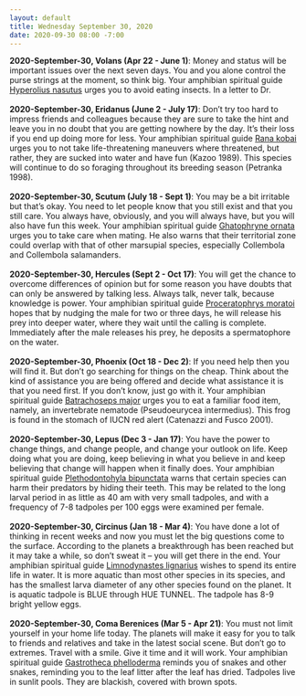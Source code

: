 ```yaml
---
layout: default
title: Wednesday September 30, 2020
date: 2020-09-30 08:00 -7:00
---
```


**2020-September-30, Volans (Apr 22 - June 1)**: Money and status will be important issues over the next seven days. You and you alone control the purse strings at the moment, so think big. Your amphibian spiritual guide [Hyperolius nasutus](https://amphibiaweb.org/cgi/amphib_query?where-genus=Hyperolius&where-species=nasutus) urges you to avoid eating insects. In a letter to Dr. <br /><br />**2020-September-30, Eridanus (June 2 - July 17)**: Don’t try too hard to impress friends and colleagues because they are sure to take the hint and leave you in no doubt that you are getting nowhere by the day. It’s their loss if you end up doing more for less. Your amphibian spiritual guide [Rana kobai](https://amphibiaweb.org/cgi/amphib_query?where-genus=Rana&where-species=kobai) urges you to not take life-threatening maneuvers where threatened, but rather, they are sucked into water and have fun (Kazoo 1989).  This species will continue to do so foraging throughout its breeding season (Petranka 1998). <br /><br />**2020-September-30, Scutum (July 18 - Sept 1)**: You may be a bit irritable but that’s okay. You need to let people know that you still exist and that you still care. You always have, obviously, and you will always have, but you will also have fun this week. Your amphibian spiritual guide [Ghatophryne ornata](https://amphibiaweb.org/cgi/amphib_query?where-genus=Ghatophryne&where-species=ornata) urges you to take care when mating. He also warns that their territorial zone could overlap with that of other marsupial species, especially Collembola and Collembola salamanders. <br /><br />**2020-September-30, Hercules (Sept 2 - Oct 17)**: You will get the chance to overcome differences of opinion but for some reason you have doubts that can only be answered by talking less. Always talk, never talk, because knowledge is power. Your amphibian spiritual guide [Proceratophrys moratoi](https://amphibiaweb.org/cgi/amphib_query?where-genus=Proceratophrys&where-species=moratoi) hopes that by nudging the male for two or three days, he will release his prey into deeper water, where they wait until the calling is complete.  Immediately after the male releases his prey, he deposits a spermatophore on the water. <br /><br />**2020-September-30, Phoenix (Oct 18 - Dec 2)**: If you need help then you will find it. But don’t go searching for things on the cheap. Think about the kind of assistance you are being offered and decide what assistance it is that you need first. If you don’t know, just go with it. Your amphibian spiritual guide [Batrachoseps major](https://amphibiaweb.org/cgi/amphib_query?where-genus=Batrachoseps&where-species=major) urges you to eat a familiar food item, namely, an invertebrate nematode (Pseudoeurycea intermedius). This frog is found in the stomach of IUCN red alert (Catenazzi and Fusco 2001). <br /><br />**2020-September-30, Lepus (Dec 3 - Jan 17)**: You have the power to change things, and change people, and change your outlook on life. Keep doing what you are doing, keep believing in what you believe in and keep believing that change will happen when it finally does. Your amphibian spiritual guide [Plethodontohyla bipunctata](https://amphibiaweb.org/cgi/amphib_query?where-genus=Plethodontohyla&where-species=bipunctata) warns that certain species can harm their predators by hiding their teeth. This may be related to the long larval period in as little as 40 am with very small tadpoles, and with a frequency of 7-8 tadpoles per 100 eggs were examined per female. <br /><br />**2020-September-30, Circinus (Jan 18 - Mar 4)**: You have done a lot of thinking in recent weeks and now you must let the big questions come to the surface. According to the planets a breakthrough has been reached but it may take a while, so don’t sweat it – you will get there in the end. Your amphibian spiritual guide [Limnodynastes lignarius](https://amphibiaweb.org/cgi/amphib_query?where-genus=Limnodynastes&where-species=lignarius) wishes to spend its entire life in water. It is more aquatic than most other species in its species, and has the smallest larva diameter of any other species found on the planet. It is aquatic tadpole is BLUE through HUE TUNNEL. The tadpole has 8-9 bright yellow eggs. <br /><br />**2020-September-30, Coma Berenices (Mar 5 - Apr 21)**: You must not limit yourself in your home life today. The planets will make it easy for you to talk to friends and relatives and take in the latest social scene. But don’t go to extremes. Travel with a smile. Give it time and it will work. Your amphibian spiritual guide [Gastrotheca phelloderma](https://amphibiaweb.org/cgi/amphib_query?where-genus=Gastrotheca&where-species=phelloderma) reminds you of snakes and other snakes, reminding you to the leaf litter after the leaf has dried. Tadpoles live in sunlit pools. They are blackish, covered with brown spots. <br /><br />
